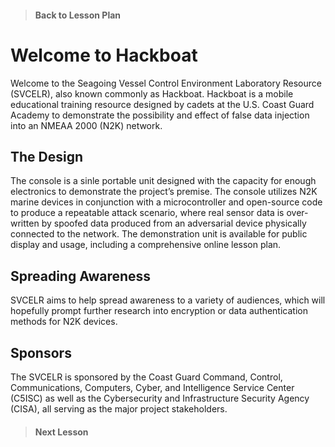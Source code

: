> #### Back to Lesson Plan
# Welcome to Hackboat
Welcome to the Seagoing Vessel Control Environment Laboratory Resource (SVCELR), also known commonly as Hackboat. Hackboat is a mobile educational training resource designed by cadets at the U.S. Coast Guard Academy to demonstrate the possibility and effect of false data injection into an NMEAA 2000 (N2K) network. 
## The Design
The console is a sinle portable unit designed with the capacity for enough electronics to demonstrate the project’s premise. The console utilizes N2K marine devices in conjunction with a microcontroller and open-source code to produce a repeatable attack scenario, where real sensor data is over-written by spoofed data produced from an adversarial device physically connected to the network. The demonstration unit is available for public display and usage, including a comprehensive online lesson plan.
## Spreading Awareness
SVCELR aims to help spread awareness to a variety of audiences, which will hopefully prompt further research into encryption or data authentication methods for N2K devices.
## Sponsors
The SVCELR is sponsored by the Coast Guard Command, Control, Communications, Computers, Cyber, and Intelligence Service Center (C5ISC) as well as the Cybersecurity and Infrastructure Security Agency (CISA), all serving as the major project stakeholders. 


> #### Next Lesson

